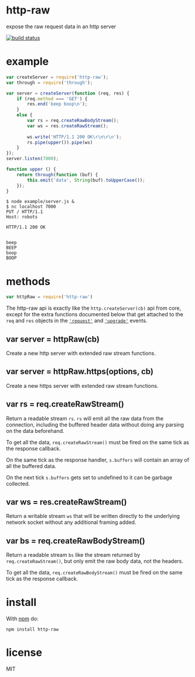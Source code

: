 # http-raw

expose the raw request data in an http server

[![build status](https://secure.travis-ci.org/substack/http-raw.png)](http://travis-ci.org/substack/http-raw)

# example

``` js
var createServer = require('http-raw');
var through = require('through');

var server = createServer(function (req, res) {
    if (req.method === 'GET') {
        res.end('beep boop\n');
    }
    else {
        var rs = req.createRawBodyStream();
        var ws = res.createRawStream();
        
        ws.write('HTTP/1.1 200 OK\r\n\r\n');
        rs.pipe(upper()).pipe(ws)
    }
});
server.listen(7000);

function upper () {
    return through(function (buf) {
        this.emit('data', String(buf).toUpperCase());
    });
}
```

```
$ node example/server.js &
$ nc localhost 7000
PUT / HTTP/1.1
Host: robots

HTTP/1.1 200 OK


beep 
BEEP
boop
BOOP
```

# methods

``` js
var httpRaw = require('http-raw')
```

The http-raw api is exactly like the `http.createServer(cb)` api from core,
except for the extra functions documented below that get attached to the `req`
and `res` objects in the
[`'request'`](http://nodejs.org/docs/latest/api/http.html#http_event_request)
and
[`'upgrade'`](http://nodejs.org/docs/latest/api/http.html#http_event_upgrade)
events.

## var server = httpRaw(cb)

Create a new http server with extended raw stream functions.

## var server = httpRaw.https(options, cb)

Create a new https server with extended raw stream functions.

## var rs = req.createRawStream()

Return a readable stream `rs`. `rs` will emit all the raw data from the
connection, including the buffered header data without doing any parsing on the
data beforehand.

To get all the data, `req.createRawStream()` must be fired on the same tick as
the response callback.

On the same tick as the response handler, `s.buffers` will contain an array of
all the buffered data.

On the next tick `s.buffers` gets set to undefined to it can be garbage
collected.

## var ws = res.createRawStream()

Return a writable stream `ws` that will be written directly to the underlying
network socket without any additional framing added.

## var bs = req.createRawBodyStream()

Return a readable stream `bs` like the stream returned by
`req.createRawStream()`, but only emit the raw body data, not the headers.

To get all the data, `req.createRawBodyStream()` must be fired on the same tick
as the response callback.

# install

With [npm](https://npmjs.org) do:

```
npm install http-raw
```

# license

MIT
